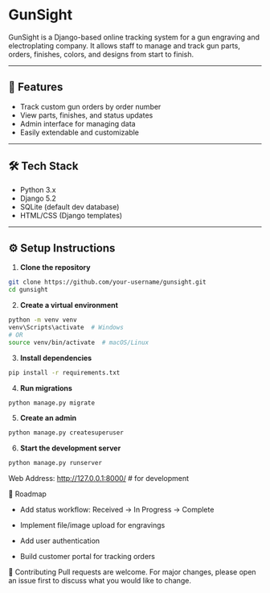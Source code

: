 # GunSight

GunSight is a Django-based online tracking system for a gun engraving and electroplating company. It allows staff to manage and track gun parts, orders, finishes, colors, and designs from start to finish.

---

## 🚀 Features

- Track custom gun orders by order number
- View parts, finishes, and status updates
- Admin interface for managing data
- Easily extendable and customizable

---

## 🛠️ Tech Stack

- Python 3.x
- Django 5.2
- SQLite (default dev database)
- HTML/CSS (Django templates)

---

## ⚙️ Setup Instructions

1. **Clone the repository**
```bash
git clone https://github.com/your-username/gunsight.git
cd gunsight
```

2. **Create a virtual environment**
```bash
python -m venv venv
venv\Scripts\activate  # Windows
# OR
source venv/bin/activate  # macOS/Linux
```

3. **Install dependencies**
```bash
pip install -r requirements.txt
```

4. **Run migrations**
```bash
python manage.py migrate
```

5. **Create an admin**
```bash
python manage.py createsuperuser
```

6. **Start the development server**
```bash
python manage.py runserver
```
Web Address: http://127.0.0.1:8000/ # for development

📌 Roadmap
 - Add status workflow: Received → In Progress → Complete

 - Implement file/image upload for engravings

 - Add user authentication

 - Build customer portal for tracking orders

🧠 Contributing
Pull requests are welcome. For major changes, please open an issue first to discuss what you would like to change.
